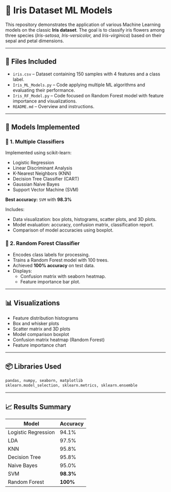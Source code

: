 
# 🌸 Iris Dataset ML Models

This repository demonstrates the application of various Machine Learning models on the classic **Iris dataset**. The goal is to classify iris flowers among three species (*Iris-setosa, Iris-versicolor,* and *Iris-virginica*) based on their sepal and petal dimensions.

---

## 📁 Files Included

- `iris.csv` – Dataset containing 150 samples with 4 features and a class label.
- `Iris_ML_Models.py` – Code applying multiple ML algorithms and evaluating their performance.
- `Iris_RF_Model.py` – Code focused on Random Forest model with feature importance and visualizations.
- `README.md` – Overview and instructions.

---

## 🧪 Models Implemented

### 📌 1. Multiple Classifiers
Implemented using scikit-learn:
- Logistic Regression
- Linear Discriminant Analysis
- K-Nearest Neighbors (KNN)
- Decision Tree Classifier (CART)
- Gaussian Naive Bayes
- Support Vector Machine (SVM)

**Best accuracy:** `SVM` with **98.3%**

Includes:
- Data visualization: box plots, histograms, scatter plots, and 3D plots.
- Model evaluation: accuracy, confusion matrix, classification report.
- Comparison of model accuracies using boxplot.

### 📌 2. Random Forest Classifier
- Encodes class labels for processing.
- Trains a Random Forest model with 100 trees.
- Achieved **100% accuracy** on test data.
- Displays:
  - Confusion matrix with seaborn heatmap.
  - Feature importance bar plot.

---

## 📊 Visualizations

- Feature distribution histograms
- Box and whisker plots
- Scatter matrix and 3D plots
- Model comparison boxplot
- Confusion matrix heatmap (Random Forest)
- Feature importance chart

---

## 📦 Libraries Used

```python
pandas, numpy, seaborn, matplotlib
sklearn.model_selection, sklearn.metrics, sklearn.ensemble
```
---

## 📈 Results Summary

| Model               | Accuracy |
|--------------------|----------|
| Logistic Regression| 94.1%    |
| LDA                | 97.5%    |
| KNN                | 95.8%    |
| Decision Tree      | 95.8%    |
| Naive Bayes        | 95.0%    |
| SVM                | **98.3%**|
| Random Forest      | **100%** |

